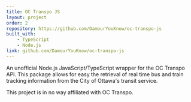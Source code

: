 ```yaml
---
title: OC Transpo JS
layout: project
order: 2
repository: https://github.com/DamourYouKnow/oc-transpo-js
built_with:
    - TypeScript
    - Node.js
link: github.com/DamourYouKnow/oc-transpo-js
---
```


An unofficial Node.js JavaScript/TypeScript wrapper for the OC Transpo API. 
This package allows for easy the retrieval of real time bus and train tracking 
information from the City of Ottawa's transit service.

This project is in no way affiliated with OC Transpo.
